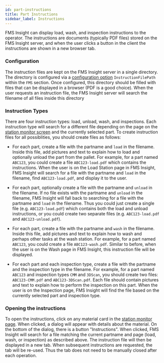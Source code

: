 ```yaml
---
id: part-instructions
title: Part Instructions
sidebar_label: Instructions
---
```


FMS Insight can display load, wash, and inspection instructions to the operator.
The instructions are documents (typically PDF files) stored on the FMS Insight server,
and when the user clicks a button in the client the instructions are shown in a new
browser tab.

### Configuration

The instruction files are kept on the FMS Insight server in a single directory. The
directory is configured via a [configuration option](server-config.md) `InstructionFilePath`
within the `FMS` section. Once configured, this directory should be filled with files
that can be displayed in a browser (PDF is a good choice). When the user requests an
instruction file, the FMS Insight server will search the filename of all files inside this
directory

### Instruction Types

There are four instruction types: load, unload, wash, and inspections. Each instruction type will
search for a different file depending on the page on the
[station monitor screen](client-station-monitor.md) and the currently selected part. To create
instruction files for all possiblities, you should create files as follows:

- For each part, create a file with the partname and `load` in the filename. Inside this
  file, add pictures and text to explain how to load and optionally unload the part from the pallet.
  For example, for a part named `ABC123`, you could create a file `ABC123-load.pdf` which contains
  the instructions. When the user is on the Load Station page in FMS Insight, FMS Insight
  will search for a file with the partname and `load` in the filename, find `ABC123-load.pdf`,
  and display it to the user.

- For each part, optionally create a file with the partname and `unload` in the filename. If no
  file exists with the partname and `unload` in the filename, FMS Insight will fall back to searching
  for a file with the partname and `load` in the filename. Thus you could just create a single file
  (e.g. `ABC123-load.pdf`) which contains both the load and unload instructions, or you could create
  two separate files (e.g. `ABC123-load.pdf` and `ABC123-unload.pdf`).

- For each part, create a file with the partname and `wash` in the filename. Inside this
  file, add pictures and text to explain how to wash and perhaps other tasks at the wash station.
  For example, for a part named `ABC123`, you could create a file `ABC123-wash.pdf`.
  Similar to before, when the user is on the Wash page in FMS Insight, this instruction file
  will be displayed.

- For each part and each inspection type, create a file with the partname and the inspection type
  in the filename. For example, for a part named `ABC123` and inspection types `CMM` and `3DScan`,
  you should create two files: `ABC123-CMM.pdf` and `ABC123-3DScan.pdf`. Each file should contain
  pictures and text to explain how to perform the inspection on this part. When the user is on
  the Inspection page, FMS Insight will find the file based on the currently selected part and
  inspection type.

### Opening the instructions

To open the instructions, click on any material card in the [station monitor page](client-station-monitor.md). When clicked, a dialog will appear with details about the
material. On the bottom of the dialog, there is a button "Instructions". When clicked,
FMS Insight will search for a file matching the current partname and page (load, wash, or inspection) as described above. The instruction file will then be displayed in a new tab. When subsequent instructions are requested, the tab will be re-used. Thus the tab does not need to be
manually closed after each operation.
